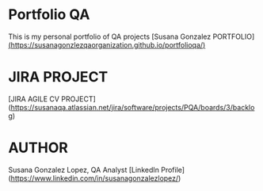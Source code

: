 # Portfolio QA
This is my personal portfolio of QA projects
[Susana Gonzalez PORTFOLIO] [(https://susanagonzlezqaorganization.github.io/portfolioqa/)](url)

 # JIRA PROJECT
 [JIRA AGILE CV PROJECT] (https://susanaqa.atlassian.net/jira/software/projects/PQA/boards/3/backlog)

# AUTHOR
Susana Gonzalez Lopez, QA Analyst
[LinkedIn Profile] (https://www.linkedin.com/in/susanagonzalezlopez/)

 
